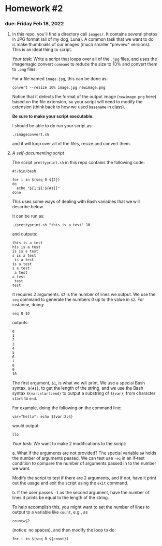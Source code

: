 # Homework #2

### due: Friday Feb 18, 2022

1. In this repo, you'll find a directory call `images/`.  It contains
   several photos in JPG format (all of my dog, Luna).  A common task
   that we want to do is make thumbnails of our images (much smaller
   "preview" versions).  This is an ideal thing to script.

   *Your task*: Write a script that loops over all of the `.jpg` files, and uses
   the imagemagic convert `command` to reduce the size to 10% and
   convert them to `.png` files.

   For a file named `image.jpg`, this can be done as:

   ```
   convert --resize 10% image.jpg newimage.png
   ```

   Notice that it detects the format of the output image
   (`newimage.png` here) based on the file extension, so your script
   will need to modify the extension (think back to how we used
   `basename` in class).

   **Be sure to make your script executable.**

   I should be able to do run your script as:

   ```
   ./imageconvert.sh
   ```

   and it will loop over all of the files, resize and convert them.

2. *A self-documenting script*

   The script `prettyprint.sh` in this repo contains the following code:
   ```
   #!/bin/bash

   for i in $(seq 0 ${2})
   do
     echo "${1:$i:${#1}}"
   done
   ```
   This uses some ways of dealing with Bash variables that we will describe below.
   
   It can be run as:
   ```
   ./prettyprint.sh "this is a test" 10
   ```
   and outputs:
   ```
   this is a test
   his is a test
   is is a test
   s is a test
    is a test
   is a test
   s a test
    a test
   a test
    test
   test
   ```

   It requires 2 arguments.  `$2` is the number of lines we output.  We use the
   `seq` command to generate the numbers 0 up to the value in `$2`.  For instance,
   doing:
   ```
   seq 0 10
   ```
   outputs:
   ```
   0
   1
   2
   3
   4
   5
   6
   7
   8
   9
   10
   ```

   The first argument, `$1`, is what we will print.  We use a special
   Bash syntax, `${#1}`, to get the length of the string, and we use
   the Bash syntax `${var:start:end}` to output a substring of
   `${var}`, from character `start` to `end`.

   For example, doing the following on the command line:
   ```
   var="hello"; echo ${var:2:4}
   ```
   would output:
   ```
   llo
   ```

   *Your task:* We want to make 2 modifications to the script:

   a. What if the arguments are not provided?  The special variable
      `$#` holds the number of arguments passed.  We can test use
      `-eq` in an if-test condition to compare the number of arguments
      passed in to the number we want.

      Modify the script to test if there are 2 arguments, and if not,
      have it print out the usage and exit the script using the `exit`
      command.

   b. If the user passes `-1` as the second argument, have the number
      of lines it prints be equal to the length of the string.

      To help accomplish this, you might want to set the number of lines
      to output to a variable like `count`, e.g., as
      ```
      count=$2
      ```
      (notice: no spaces), and then modify the loop to do:
      ```
      for i in $(seq 0 ${count})
      ```
